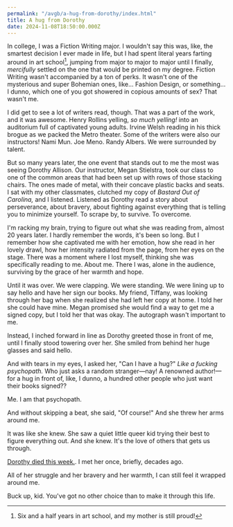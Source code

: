 ```yaml
---
permalink: "/avgb/a-hug-from-dorothy/index.html"
title: A hug from Dorothy
date: 2024-11-08T18:50:00.000Z
---
```


In college, I was a Fiction Writing major. I wouldn't say this was, like, the smartest decision I ever made in life, but I had spent literal years farting around in art school[^1], jumping from major to major to major until I finally, *mercifully* settled on the one that would be printed on my degree. Fiction Writing wasn't accompanied by a ton of perks. It wasn't one of the mysterious and super Bohemian ones, like... Fashion Design, or something... I dunno, which one of you got showered in copious amounts of sex? That wasn't me.

I did get to see a lot of writers read, though. That was a part of the work, and it was awesome. Henry Rollins yelling, *so much yelling!* into an auditorium full of captivated young adults. Irvine Welsh reading in his thick brogue as we packed the Metro theater. Some of the writers were also our instructors! Nami Mun. Joe Meno. Randy Albers. We were surrounded by talent.

But so many years later, the one event that stands out to me the most was seeing Dorothy Allison. Our instructor, Megan Stielstra, took our class to one of the common areas that had been set up with rows of those stacking chairs. The ones made of metal, with their concave plastic backs and seats. I sat with my other classmates, clutched my copy of *Bastard Out of Carolina,* and I listened. Listened as Dorothy read a story about perseverance, about bravery, about fighting against everything that is telling you to minimize yourself. To scrape by, to survive. To overcome.

I'm racking my brain, trying to figure out what she was reading from, almost 20 years later. I hardly remember the words, it's been so long. But I remember how she captivated me with her emotion, how she read in her lovely drawl, how her intensity radiated from the page, from her eyes on the stage. There was a moment where I lost myself, thinking she was specifically reading to me. About me. There I was, alone in the audience, surviving by the grace of her warmth and hope.

Until it was over. We were clapping. We were standing. We were lining up to say hello and have her sign our books. My friend, Tiffany, was looking through her bag when she realized she had left her copy at home. I told her she could have mine. Megan promised she would find a way to get me a signed copy, but I told her that was okay. The autograph wasn't important to me.

Instead, I inched forward in line as Dorothy greeted those in front of me, until I finally stood towering over her. She smiled from behind her huge glasses and said hello. 

And with tears in my eyes, I asked her, "Can I have a hug?" *Like a fucking psychopath.* Who just asks a random stranger—nay! A renowned author!—for a hug in front of, like, I dunno, a hundred other people who just want their books signed??

Me. I am that psychopath.

And without skipping a beat, she said, "Of course!" And she threw her arms around me.

It was like she knew. She saw a quiet little queer kid trying their best to figure everything out. And she knew. It's the love of others that gets us through.

[Dorothy died this week.](https://mailchi.mp/sinisterwisdom/dorothyallison?e=907ddb10c6). I met her once, briefly, decades ago. 

All of her struggle and her bravery and her warmth, I can still feel it wrapped around me.

Buck up, kid. You've got no other choice than to make it through this life.

[^1]: Six and a half years in art school, and my mother is still proud!